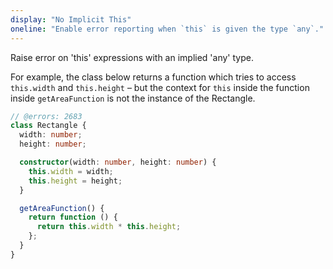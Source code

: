 ```yaml
---
display: "No Implicit This"
oneline: "Enable error reporting when `this` is given the type `any`."
---
```


Raise error on 'this' expressions with an implied 'any' type.

For example, the class below returns a function which tries to access `this.width` and `this.height` – but the context
for `this` inside the function inside `getAreaFunction` is not the instance of the Rectangle.

```ts 
// @errors: 2683
class Rectangle {
  width: number;
  height: number;

  constructor(width: number, height: number) {
    this.width = width;
    this.height = height;
  }

  getAreaFunction() {
    return function () {
      return this.width * this.height;
    };
  }
}
```

